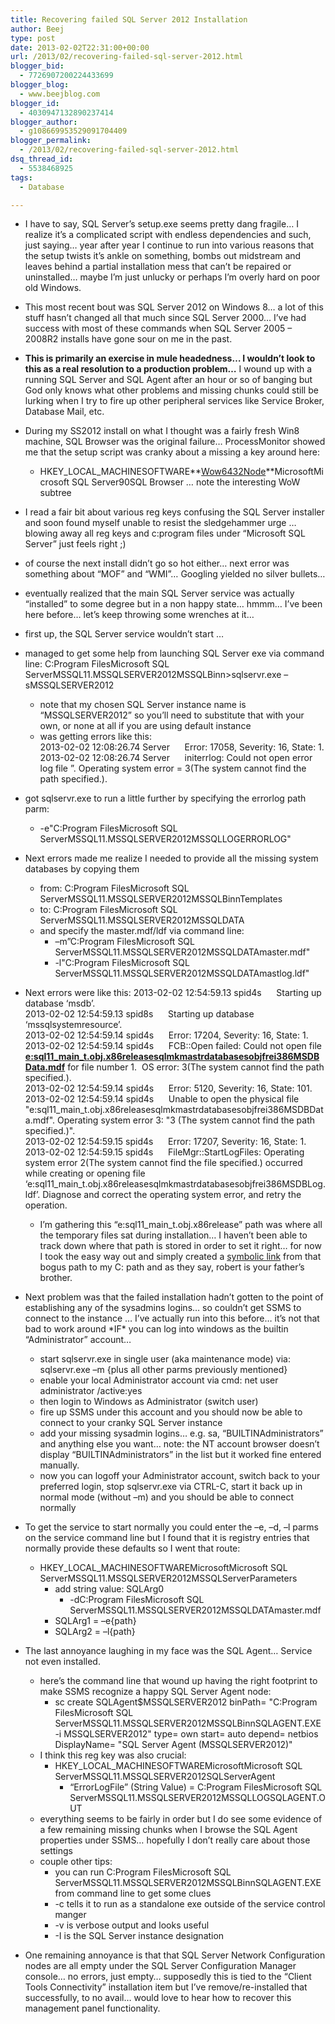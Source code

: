 ```yaml
---
title: Recovering failed SQL Server 2012 Installation
author: Beej
type: post
date: 2013-02-02T22:31:00+00:00
url: /2013/02/recovering-failed-sql-server-2012.html
blogger_bid:
  - 7726907200224433699
blogger_blog:
  - www.beejblog.com
blogger_id:
  - 4030947132890237414
blogger_author:
  - g108669953529091704409
blogger_permalink:
  - /2013/02/recovering-failed-sql-server-2012.html
dsq_thread_id:
  - 5538468925
tags:
  - Database

---
```

  * I have to say, SQL Server’s setup.exe seems pretty dang fragile… I realize it’s a complicated script with endless dependencies and such, just saying… year after year I continue to run into various reasons that the setup twists it’s ankle on something, bombs out midstream and leaves behind a partial installation mess that can’t be repaired or uninstalled… maybe I’m just unlucky or perhaps I’m overly hard on poor old Windows. 
  * This most recent bout was SQL Server 2012 on Windows 8… a lot of this stuff hasn’t changed all that much since SQL Server 2000… I’ve had success with most of these commands when SQL Server 2005 – 2008R2 installs have gone sour on me in the past. 
  * **This is primarily an exercise in mule headedness… I wouldn’t look to this as a real resolution to a production problem…** I wound up with a running SQL Server and SQL Agent after an hour or so of banging but God only knows what other problems and missing chunks could still be lurking when I try to fire up other peripheral services like Service Broker, Database Mail, etc. 
  * During my SS2012 install on what I thought was a fairly fresh Win8 machine, SQL Browser was the original failure… ProcessMonitor showed me that the setup script was cranky about a missing a key around here: 
      * HKEY\_LOCAL\_MACHINESOFTWARE**<u>Wow6432Node</u>**MicrosoftMicrosoft SQL Server90SQL Browser … note the interesting WoW subtree 
  * I read a fair bit about various reg keys confusing the SQL Server installer and soon found myself unable to resist the sledgehammer urge … blowing away all reg keys and c:program files under “Microsoft SQL Server” just feels right ;) 
  * of course the next install didn’t go so hot either… next error was something about “MOF” and “WMI”… Googling yielded no silver bullets… 
  * eventually realized that the main SQL Server service was actually “installed” to some degree but in a non happy state… hmmm… I’ve been here before… let’s keep throwing some wrenches at it… 
  * first up, the SQL Server service wouldn’t start … 
  * managed to get some help from launching SQL Server exe via command line: C:Program FilesMicrosoft SQL ServerMSSQL11.MSSQLSERVER2012MSSQLBinn>sqlservr.exe –sMSSQLSERVER2012 
      * note that my chosen SQL Server instance name is “MSSQLSERVER2012” so you’ll need to substitute that with your own, or none at all if you are using default instance 
      * was getting errors like this:   
        2013-02-02 12:08:26.74 Server&#160;&#160;&#160;&#160;&#160; Error: 17058, Severity: 16, State: 1.   
        2013-02-02 12:08:26.74 Server&#160;&#160;&#160;&#160;&#160; initerrlog: Could not open error log file &#8221;. Operating system error = 3(The system cannot find the path specified.). 
  * got sqlservr.exe to run a little further by specifying the errorlog path parm: 
      * -e"C:Program FilesMicrosoft SQL ServerMSSQL11.MSSQLSERVER2012MSSQLLOGERRORLOG" 
  * Next errors made me realize I needed to provide all the missing system databases by copying them 
      * from: C:Program FilesMicrosoft SQL ServerMSSQL11.MSSQLSERVER2012MSSQLBinnTemplates 
      * to: C:Program FilesMicrosoft SQL ServerMSSQL11.MSSQLSERVER2012MSSQLDATA 
      * and specify the master.mdf/ldf via command line: 
          * –m”C:Program FilesMicrosoft SQL ServerMSSQL11.MSSQLSERVER2012MSSQLDATAmaster.mdf" 
          * -l"C:Program FilesMicrosoft SQL ServerMSSQL11.MSSQLSERVER2012MSSQLDATAmastlog.ldf" 
  * Next errors were like this: 
    2013-02-02 12:54:59.13 spid4s&#160;&#160;&#160;&#160;&#160; Starting up database &#8216;msdb&#8217;.   
    2013-02-02 12:54:59.13 spid8s&#160;&#160;&#160;&#160;&#160; Starting up database &#8216;mssqlsystemresource&#8217;.   
    2013-02-02 12:54:59.14 spid4s&#160;&#160;&#160;&#160;&#160; Error: 17204, Severity: 16, State: 1.   
    2013-02-02 12:54:59.14 spid4s&#160;&#160;&#160;&#160;&#160; FCB::Open failed: Could not open file **<u>e:sql11\_main\_t.obj.x86releasesqlmkmastrdatabasesobjfrei386MSDBData.mdf</u>** for file number 1.&#160; OS error: 3(The system cannot find the path specified.).   
    2013-02-02 12:54:59.14 spid4s&#160;&#160;&#160;&#160;&#160; Error: 5120, Severity: 16, State: 101.   
    2013-02-02 12:54:59.14 spid4s&#160;&#160;&#160;&#160;&#160; Unable to open the physical file "e:sql11\_main\_t.obj.x86releasesqlmkmastrdatabasesobjfrei386MSDBData.mdf". Operating system error 3: "3 (The system cannot find the path specified.)".   
    2013-02-02 12:54:59.15 spid4s&#160;&#160;&#160;&#160;&#160; Error: 17207, Severity: 16, State: 1.   
    2013-02-02 12:54:59.15 spid4s&#160;&#160;&#160;&#160;&#160; FileMgr::StartLogFiles: Operating system error 2(The system cannot find the file specified.) occurred while creating or opening file &#8216;e:sql11\_main\_t.obj.x86releasesqlmkmastrdatabasesobjfrei386MSDBLog.ldf&#8217;. Diagnose and correct the operating system error, and retry the operation. </p> 
    
      * I’m gathering this “e:sql11\_main\_t.obj.x86release” path was where all the temporary files sat during installation… I haven’t been able to track down where that path is stored in order to set it right… for now I took the easy way out and simply created a <a href="http://schinagl.priv.at/nt/hardlinkshellext/hardlinkshellext.html#contact" target="_blank">symbolic link</a> from that bogus path to my C: path and as they say, robert is your father’s brother. 
  * Next problem was that the failed installation hadn’t gotten to the point of establishing any of the sysadmins logins… so couldn’t get SSMS to connect to the instance … I’ve actually run into this before… it’s not that bad to work around \*IF\* you can log into windows as the builtin “Administrator” account… 
      * start sqlservr.exe in single user (aka maintenance mode) via: sqlservr.exe –m {plus all other parms previously mentioned} 
      * enable your local Administrator account via cmd: net user administrator /active:yes 
      * then login to Windows as Administrator (switch user) 
      * fire up SSMS under this account and you should now be able to connect to your cranky SQL Server instance 
      * add your missing sysadmin logins… e.g. sa, “BUILTINAdministrators” and anything else you want… note: the NT account browser doesn’t display “BUILTINAdministrators” in the list but it worked fine entered manually. 
      * now you can logoff your Administrator account, switch back to your preferred login, stop sqlservr.exe via CTRL-C, start it back up in normal mode (without –m) and you should be able to connect normally 
  * To get the service to start normally you could enter the –e, –d, –l parms on the service command line but I found that it is registry entries that normally provide these defaults so I went that route: 
      * HKEY\_LOCAL\_MACHINESOFTWAREMicrosoftMicrosoft SQL ServerMSSQL11.MSSQLSERVER2012MSSQLServerParameters 
          * add string value: SQLArg0 
              * -dC:Program FilesMicrosoft SQL ServerMSSQL11.MSSQLSERVER2012MSSQLDATAmaster.mdf 
          * SQLArg1 = –e{path} 
          * SQLArg2 = –l{path} 
  * The last annoyance laughing in my face was the SQL Agent… Service not even installed. 
      * here’s the command line that wound up having the right footprint to make SSMS recognize a happy SQL Server Agent node: 
          * sc create SQLAgent$MSSQLSERVER2012 binPath= "C:Program FilesMicrosoft SQL ServerMSSQL11.MSSQLSERVER2012MSSQLBinnSQLAGENT.EXE -i MSSQLSERVER2012" type= own start= auto depend= netbios DisplayName= "SQL Server Agent (MSSQLSERVER2012)" 
      * I think this reg key was also crucial: 
          * HKEY\_LOCAL\_MACHINESOFTWAREMicrosoftMicrosoft SQL ServerMSSQL11.MSSQLSERVER2012SQLServerAgent 
              * “ErrorLogFile” (String Value) = C:Program FilesMicrosoft SQL ServerMSSQL11.MSSQLSERVER2012MSSQLLOGSQLAGENT.OUT 
      * everything seems to be fairly in order but I do see some evidence of a few remaining missing chunks when I browse the SQL Agent properties under SSMS… hopefully I don’t really care about those settings 
      * couple other tips: 
          * you can run C:Program FilesMicrosoft SQL ServerMSSQL11.MSSQLSERVER2012MSSQLBinnSQLAGENT.EXE from command line to get some clues 
          * -c tells it to run as a standalone exe outside of the service control manger 
          * -v is verbose output and looks useful 
          * -I is the SQL Server instance designation
  * One remaining annoyance is that that SQL Server Network Configuration nodes are all empty under the SQL Server Configuration Manager console… no errors, just empty… supposedly this is tied to the “Client Tools Connectivity” installation item but I’ve remove/re-installed that successfully, to no avail… would love to hear how to recover this management panel functionality.